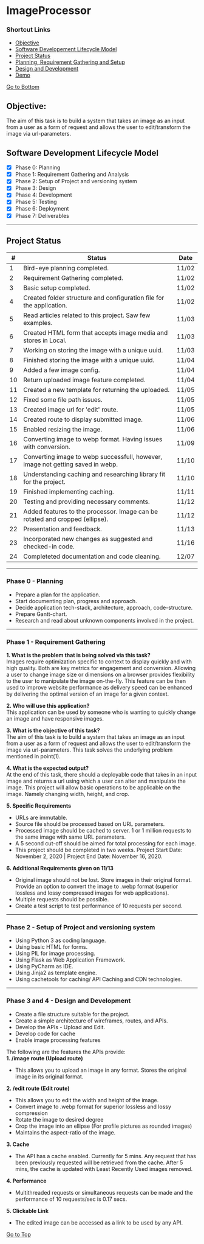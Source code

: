 # ImageProcessor

### Shortcut Links
- [Objective](#objective)<br>
- [Software Developement Lifecycle Model](#software-development-lifecycle-model)<br>
- [Project Status](#project-status)<br>
- [Planning, Requirement Gathering and Setup](#phase-0---planning)<br>
- [Design and Development](#phase-3-and-4---design-and-development)<br>
- [Demo](#demo)<br>

[Go to Bottom](#conclusion)

## Objective:
The aim of this task is to build a system that takes an image as an input from a user as a form of request and allows the user to edit/transform the image via url-parameters.

## Software Development Lifecycle Model
- [x] Phase 0: Planning
- [x] Phase 1: Requirement Gathering and Analysis
- [x] Phase 2: Setup of Project and versioning system
- [x] Phase 3: Design
- [x] Phase 4: Development
- [x] Phase 5: Testing
- [x] Phase 6: Deployment
- [x] Phase 7: Deliverables

- - - -
## Project Status
| # |        Status                                                                 | Date 
|---|-------------------------------------------------------------------------------|------
| 1 |Bird-eye planning completed.                                                   | 11/02
| 2 |Requirement Gathering completed.                                               | 11/02
| 3 |Basic setup completed.                                                         | 11/02
| 4 |Created folder structure and configuration file for the application.           | 11/02
| 5 |Read articles related to this project. Saw few examples.                       | 11/03
| 6 |Created HTML form that accepts image media and stores in Local.                | 11/03
| 7 |Working on storing the image with a unique uuid.                               | 11/03
| 8 |Finished storing the image with a unique uuid.                                 | 11/04
| 9 |Added a few image config.					                                            | 11/04
|10 |Return uploaded image feature completed.		                                    | 11/04
|11 |Created a new template for returning the uploaded.                             | 11/05
|12 |Fixed some file path issues.                                                   | 11/05
|13 |Created image url for 'edit' route.                                            | 11/05
|14 |Created route to display submitted image.                                      | 11/06
|15 |Enabled resizing the image.                                                    | 11/06
|16 |Converting image to webp format. Having issues with conversion.                | 11/09
|17 |Converting image to webp successfull, however, image not getting saved in webp.| 11/10
|18 |Understanding caching and researching library fit for the project.				      | 11/10
|19 |Finished implementing caching.													                        | 11/11
|20 |Testing and providing necessary comments.										                  | 11/12
|21 |Added features to the processor. Image can be rotated and cropped (ellipse).	  | 11/12
|22 |Presentation and feedback.														                          | 11/13
|23 |Incorporated new changes as suggested and checked-in code.						          | 11/16
|24 |Completeted documentation and code cleaning.									                  | 12/07

- - - -
### Phase 0 - Planning
*	Prepare a plan for the application.
*	Start documenting plan, progress and approach.
*	Decide application tech-stack, architecture, approach, code-structure.
*	Prepare Gantt-chart.
*	Research and read about unknown components involved in the project.

- - - -
### Phase 1 - Requirement Gathering
**1. What is the problem that is being solved via this task?**<br>
Images require optimization specific to context to display quickly and with high quality. Both are key metrics for engagement and conversion.
Allowing a user to change image size or dimensions on a browser provides flexibility to the user to manipulate the image on-the-fly. This feature can be then used to improve website performance as delivery speed can be enhanced by delivering the optimal version of an image for a given context.<br>

**2. Who will use this application?**<br>
This application can be used by someone who is wanting to quickly change an image and have responsive images.<br>

**3. What is the objective of this task?**<br>
The aim of this task is to build a system that takes an image as an input from a user as a form of request and allows the user to edit/transform the image via url-parameters. This task solves the underlying problem mentioned in point(1).<br>

**4. What is the expected output?**<br>
At the end of this task, there should a deployable code that takes in an input image and returns a url using which a user can alter and manipulate the image. This project will allow basic operations to be applicable on the image. Namely changing width, height, and crop.<br>

**5. Specific Requirements**<br>
  - URLs are immutable.<br>
  - Source file should be processed based on URL parameters.<br>
  - Processed image should be cached to server. 1 or 1 million requests to the same image with same URL parameters.<br>
  - A 5 second cut-off should be aimed for total processing for each image.<br>
  - This project should be completed in two weeks. Project Start Date: November 2, 2020 | Project End Date: November 16, 2020.<br>

**6. Additional Requirements given on 11/13**<br>
  - Original image should not be lost. Store images in their original format. Provide an option to convert the image to .webp format (superior lossless and lossy compressed images for web applications).<br>
  - Multiple requests should be possible.<br>
  - Create a test script to test performance of 10 requests per second.
  
 - - - -
 ### Phase 2 - Setup of Project and versioning system
 - Using Python 3 as coding language.
 - Using basic HTML for forms.
 - Using PIL for image processing.
 - Using Flask as Web Application Framework.
 - Using PyCharm as IDE.
 - Using Jinja2 as template engine.
 - Using cachetools for caching/ API Caching and CDN technologies.
 
 - - - -
 ### Phase 3 and 4 - Design and Development
- Create a file structure suitable for the project.
- Create a simple architecture of wireframes, routes, and APIs.
- Develop the APIs - Upload and Edit.
- Develop code for cache
- Enable image processing features

The following are the features the APIs provide:<br>
**1. /image route (Upload route)**<br>
  * This allows you to upload an image in any format. Stores the original image in its original format.<br>
  
**2. /edit route (Edit route)**<br>
  * This allows you to edit the width and height of the image. 
  * Convert image to .webp format for superior lossless and lossy compression
  * Rotate the image to desired degree
  * Crop the image into an ellipse (For profile pictures as rounded images)
  * Maintains the aspect-ratio of the image.<br>
  
**3. Cache**<br>
  * The API has a cache enabled. Currently for 5 mins. Any request that has been previously requested will be retrieved from the cache. After 5 mins, the cache is updated with Least Recently Used images removed.<br>
  
**4. Performance**<br>
  * Multithreaded requests or simultaneous requests can be made and the performance of 10 requests/sec is 0.17 secs. <br>
  
**5. Clickable Link**<br>
  * The edited image can be accessed as a link to be used by any API.<br>

[Go to Top](#ImageProcessor)
